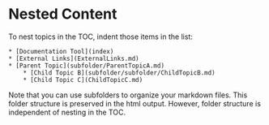 # Nested Content


To nest topics in the TOC, indent those items in the list:

```
* [Documentation Tool](index)
* [External Links](ExternalLinks.md)
* [Parent Topic](subfolder/ParentTopicA.md)
    * [Child Topic B](subfolder/subfolder/ChildTopicB.md)
    * [Child Topic C](ChildTopicC.md)
```

Note that you can use subfolders to organize your markdown files. This folder structure is preserved in the html output. However, folder structure is independent of nesting in the TOC.
